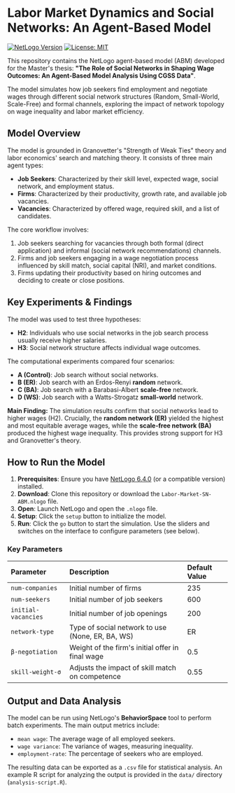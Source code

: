 # Labor Market Dynamics and Social Networks: An Agent-Based Model
 
[![NetLogo Version](https://img.shields.io/badge/NetLogo-6.4.0-blue.svg)](https://ccl.northwestern.edu/netlogo/)
[![License: MIT](https://img.shields.io/badge/License-MIT-yellow.svg)](https://opensource.org/licenses/MIT)
 
This repository contains the NetLogo agent-based model (ABM) developed for the Master's thesis: **"The Role of Social Networks in Shaping Wage Outcomes: An Agent-Based Model Analysis Using CGSS Data"**.
 
The model simulates how job seekers find employment and negotiate wages through different social network structures (Random, Small-World, Scale-Free) and formal channels, exploring the impact of network topology on wage inequality and labor market efficiency.
 
##  Model Overview
 
The model is grounded in Granovetter's "Strength of Weak Ties" theory and labor economics' search and matching theory. It consists of three main agent types:
- **Job Seekers**: Characterized by their skill level, expected wage, social network, and employment status.
- **Firms**: Characterized by their productivity, growth rate, and available job vacancies.
- **Vacancies**: Characterized by offered wage, required skill, and a list of candidates.
 
The core workflow involves:
1.  Job seekers searching for vacancies through both formal (direct application) and informal (social network recommendations) channels.
2.  Firms and job seekers engaging in a wage negotiation process influenced by skill match, social capital (NRI), and market conditions.
3.  Firms updating their productivity based on hiring outcomes and deciding to create or close positions.
 
## Key Experiments & Findings
 
The model was used to test three hypotheses:
- **H2**: Individuals who use social networks in the job search process usually receive higher salaries.
- **H3**: Social network structure affects individual wage outcomes.
 
The computational experiments compared four scenarios:
- **A (Control)**: Job search without social networks.
- **B (ER)**: Job search with an Erdos-Renyi **random** network.
- **C (BA)**: Job search with a Barabasi-Albert **scale-free** network.
- **D (WS)**: Job search with a Watts-Strogatz **small-world** network.
 
**Main Finding:** The simulation results confirm that social networks lead to higher wages (H2). Crucially, the **random network (ER)** yielded the highest and most equitable average wages, while the **scale-free network (BA)** produced the highest wage inequality. This provides strong support for H3 and Granovetter's theory.
 
##  How to Run the Model
 
1.  **Prerequisites**: Ensure you have [NetLogo 6.4.0](https://ccl.northwestern.edu/netlogo/download.shtml) (or a compatible version) installed.
2.  **Download**: Clone this repository or download the `Labor-Market-SN-ABM.nlogo` file.
3.  **Open**: Launch NetLogo and open the `.nlogo` file.
4.  **Setup**: Click the `setup` button to initialize the model.
5.  **Run**: Click the `go` button to start the simulation. Use the sliders and switches on the interface to configure parameters (see below).
 
### Key Parameters
| Parameter | Description | Default Value |
| :--- | :--- | :--- |
| `num-companies` | Initial number of firms | 235 |
| `num-seekers` | Initial number of job seekers | 600 |
| `initial-vacancies` | Initial number of job openings | 200 |
| `network-type` | Type of social network to use (None, ER, BA, WS) | ER |
| `β-negotiation` | Weight of the firm's initial offer in final wage | 0.5 |
| `skill-weight-σ` | Adjusts the impact of skill match on competence | 0.55 |
 
## Output and Data Analysis
 
The model can be run using NetLogo's **BehaviorSpace** tool to perform batch experiments. The main output metrics include:
- `mean wage`: The average wage of all employed seekers.
- `wage variance`: The variance of wages, measuring inequality.
- `employment-rate`: The percentage of seekers who are employed.
 
The resulting data can be exported as a `.csv` file for statistical analysis. An example R script for analyzing the output is provided in the `data/` directory (`analysis-script.R`).
